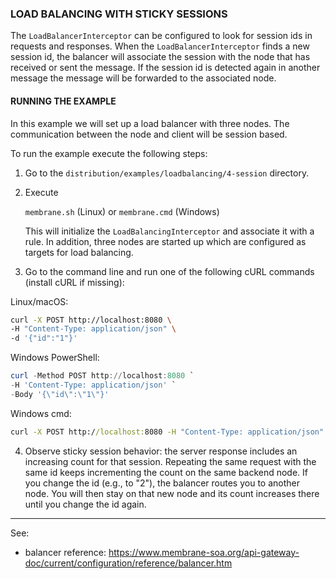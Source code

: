 ### LOAD BALANCING WITH STICKY SESSIONS

The `LoadBalancerInterceptor` can be configured to look for session ids in requests and responses. When the `LoadBalancerInterceptor` finds a new session id, the balancer will associate the session with the node that has received or sent the message. If the session id is detected again in another message the message will be forwarded to the associated node.

#### RUNNING THE EXAMPLE

In this example we will set up a load balancer with three nodes. The communication between the node and client will be session based.

To run the example execute the following steps:

1. Go to the `distribution/examples/loadbalancing/4-session` directory.

2. Execute

   `membrane.sh` (Linux) or `membrane.cmd` (Windows)

   This will initialize the `LoadBalancingInterceptor` and associate it with a rule. In addition, three nodes are started up which are configured as targets for load balancing.

3. Go to the command line and run one of the following cURL commands (install cURL if missing):

Linux/macOS:
```sh
curl -X POST http://localhost:8080 \
-H "Content-Type: application/json" \
-d '{"id":"1"}'
```

Windows PowerShell:
```powershell
curl -Method POST http://localhost:8080 `
-H 'Content-Type: application/json' `
-Body '{\"id\":\"1\"}'
```

Windows cmd:
```bat
curl -X POST http://localhost:8080 -H "Content-Type: application/json" -d "{\"id\":\"1\"}"
```
4. Observe sticky session behavior: the server response includes an increasing count for that session. Repeating the same request with the same id keeps incrementing the count on the same backend node. If you change the id (e.g., to "2"), the balancer routes you to another node. You will then stay on that new node and its count increases there until you change the id again.

---
See:
- balancer reference: https://www.membrane-soa.org/api-gateway-doc/current/configuration/reference/balancer.htm